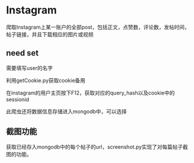 # Instagram
爬取Instagram上某一账户的全部post，包括正文，点赞数，评论数，发帖时间，帖子链接，并且下载相应的图片或视频

## need set
需要填写user的名字

利用getCookie.py获取cookie备用

在instagram的用户主页按下F12，获取对应的query_hash以及cookie中的sessionid

此爬虫还将数据信息存储进入mongodb中，可以选择

## 截图功能

获取已经存入mongodb中的每个帖子的url，screenshot.py实现了对每篇帖子截图的功能。
